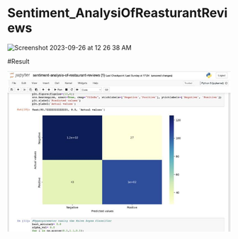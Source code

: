 # Sentiment_AnalysiOfReasturantReviews
<img width="1470" alt="Screenshot 2023-09-26 at 12 26 38 AM" src="https://github.com/Surbhikumari03/Sentiment_AnalysiOfReasturantReviews/assets/77222346/ccf7e250-823e-404b-825b-8dd289abc00b">


#Result

<img width="1470" margin="20" alt="Screenshot 2023-09-26 at 12 26 38 AM" src="1695735809776.jpg">
